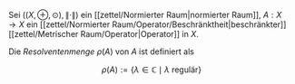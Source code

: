 Sei $((X, \oplus, \odot), \| \cdot \|)$ ein [[zettel/Normierter Raum|normierter Raum]], $A : X \to X$ ein [[zettel/Normierter Raum/Operator/Beschränktheit|beschränkter]] [[zettel/Metrischer Raum/Operator|Operator]] in $X$.

Die *Resolventenmenge* $\rho(A)$ von $A$ ist definiert als

$$
	\rho(A) := \{ \lambda \in \mathbb{C} \mid \lambda \text{ regulär} \}
$$
